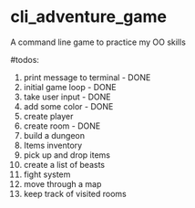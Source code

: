 # cli_adventure_game
A command line game to practice my OO skills


#todos:
1. print message to terminal - DONE
2. initial game loop         - DONE
3. take user input           - DONE
4. add some color            - DONE
5. create player
6. create room               - DONE
7. build a dungeon
8. Items inventory
9. pick up and drop items
10. create a list of beasts
11. fight system
12. move through a map
13. keep track of visited rooms
